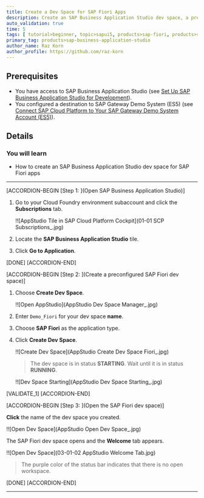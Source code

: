 ```yaml
---
title: Create a Dev Space for SAP Fiori Apps
description: Create an SAP Business Application Studio dev space, a preconfigured environment with the required tools and extensions tailored for a specific business scenario.
auto_validation: true
time: 5
tags: [ tutorial>beginner, topic>sapui5, products>sap-fiori, products>sap-cloud-platform, products>sap-cloud-platform-for-the-cloud-foundry-environment]
primary_tag: products>sap-business-application-studio
author_name: Raz Korn
author_profile: https://github.com/raz-korn
---
```


## Prerequisites
 - You have access to SAP Business Application Studio (see [Set Up SAP Business Application Studio for Development](appstudio-onboarding)).
 - You configured a destination to SAP Gateway Demo System (ES5) (see [Connect SAP Cloud Platform to Your SAP Gateway Demo System Account (ES5)](appstudio-cp-destination-es5)).


## Details
### You will learn
  - How to create an SAP Business Application Studio dev space for SAP Fiori apps

---

[ACCORDION-BEGIN [Step 1: ](Open SAP Business Application Studio)]
1. Go to your Cloud Foundry environment subaccount and click the **Subscriptions** tab.

    !![AppStudio Tile in SAP Cloud Platform Cockpit](01-01 SCP Subscriptions_.jpg)

2. Locate the **SAP Business Application Studio** tile.

3. Click **Go to Application**.

[DONE]
[ACCORDION-END]

[ACCORDION-BEGIN [Step 2: ](Create a preconfigured SAP Fiori dev space)]

1. Choose **Create Dev Space**.

    !![Open AppStudio](AppStudio Dev Space Manager_.jpg)

2. Enter `Demo_Fiori` for your dev space **name**.

3. Choose **SAP Fiori** as the application type.

4. Click **Create Dev Space**.

    !![Create Dev Space](AppStudio Create Dev Space Fiori_.jpg)

    >The dev space is in status **STARTING**. Wait until it is in status **RUNNING**.

    !![Dev Space Starting](AppStudio Dev Space Starting_.jpg)

[VALIDATE_1]
[ACCORDION-END]

[ACCORDION-BEGIN [Step 3: ](Open the SAP Fiori dev space)]

**Click** the name of the dev space you created.


!![Open Dev Space](AppStudio Open Dev Space_.jpg)


The SAP Fiori dev space opens and the **Welcome** tab appears.

!![Open Dev Space](03-01-02 AppStudio Welcome Tab.jpg)

>The purple color of the status bar indicates that there is no open workspace.

[DONE]
[ACCORDION-END]


---
